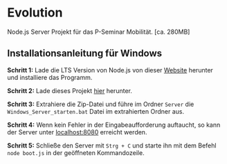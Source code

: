 # Evolution
Node.js Server Projekt für das P-Seminar Mobilität. [ca. 280MB]

## Installationsanleitung für Windows

**Schritt 1:**
Lade die LTS Version von Node.js von dieser [Website](https://nodejs.org/dist/v16.15.0/node-v16.15.0-x64.msi) herunter und installiere das Programm.

**Schritt 2:**
Lade dieses Projekt [hier](https://github.com/TheDavido/Evolution/archive/refs/heads/main.zip) herunter.

**Schritt 3:**
Extrahiere die Zip-Datei und führe im Ordner ```Server``` die ```Windows_Server_starten.bat``` Datei im extrahierten Ordner aus.

**Schritt 4:**
Wenn kein Fehler in der Eingabeaufforderung auftaucht, so kann der Server unter [localhost:8080](http://localhost:8080) erreicht werden.

**Schritt 5:**
Schließe den Server mit ```Strg + C``` und starte ihn mit dem Befehl ```node boot.js``` in der geöffneten Kommandozeile.
